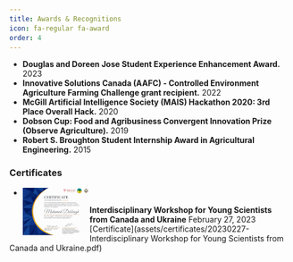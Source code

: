 ```yaml
---
title: Awards & Recognitions
icon: fa-regular fa-award
order: 4
---
```

- **Douglas and Doreen Jose Student Experience Enhancement Award.** 2023
- **Innovative Solutions Canada (AAFC) - Controlled Environment Agriculture Farming Challenge grant recipient.** 2022
- **McGill Artificial Intelligence Society (MAIS) Hackathon 2020: 3rd Place Overall Hack.** 2020
- **Dobson Cup: Food and Agribusiness Convergent Innovation Prize (Observe Agriculture).** 2019
- **Robert S. Broughton Student Internship Award in Agricultural Engineering.** 2015

### Certificates
 - <img style="float: left;" src="assets/certificates/preview/20230227-Interdisciplinary Workshop for Young Scientists from Canada and Ukraine.png">
**Interdisciplinary Workshop for Young Scientists from Canada and Ukraine** February 27, 2023 [Certificate](assets/certificates/20230227-Interdisciplinary Workshop for Young Scientists from Canada and Ukraine.pdf)
